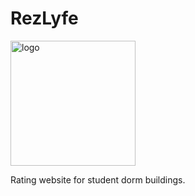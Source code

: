 # RezLyfe

<img src="logo.jpg" alt="logo" width="200"/>

Rating website for student dorm buildings.
